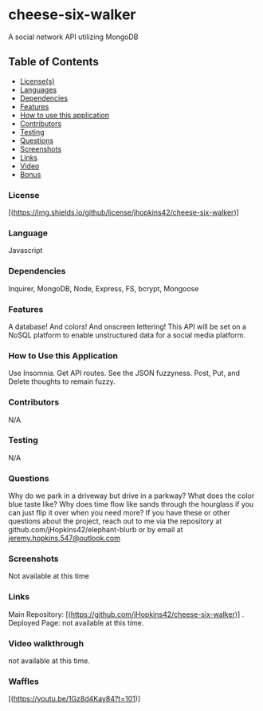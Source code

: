 # cheese-six-walker
A social network API utilizing MongoDB

## Table of Contents
* [License(s)](#license)
* [Languages](#languages)
* [Dependencies](#dependencies)
* [Features](#features)
* [How to use this application](#HowtoUseThisApplication)
* [Contributors](#contributors)
* [Testing](#testing)
* [Questions](#questions)
* [Screenshots](#Screenshots)
* [Links](#links)
* [Video](#video-walkthrough)
* [Bonus](#waffles)

### License
[(https://img.shields.io/github/license/jhopkins42/cheese-six-walker)]

### Language
Javascript

### Dependencies
Inquirer, MongoDB, Node, Express, FS, bcrypt, Mongoose

### Features
A database!  And colors!  And onscreen lettering!  This API will be set on a NoSQL platform to enable unstructured data for a social media platform.  

### How to Use this Application
Use Insomnia.  Get API routes. See the JSON fuzzyness. Post, Put, and Delete thoughts to remain fuzzy.

### Contributors
N/A

### Testing
N/A

### Questions
Why do we park in a driveway but drive in a parkway?  What does the color blue taste like?  Why does time flow like sands through the hourglass if you can just flip it over when you need more? If you have these or other questions about the project, reach out to me via the repository at github.com/jHopkins42/elephant-blurb or by email at jeremy.hopkins.547@outlook.com

### Screenshots
Not available at this time

### Links
Main Repository: [(https://github.com/jHopkins42/cheese-six-walker)]
.
Deployed Page: not available at this time.

### Video walkthrough
not available at this time.

### Waffles
[(https://youtu.be/1Gz8d4Kay84?t=101)]
